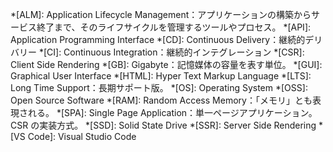 <!-- markdownlint-disable-file MD041 -->
<!-- 省略語の用語集として使用します。 -->
*[ALM]: Application Lifecycle Management：アプリケーションの構築からサービス終了まで、そのライフサイクルを管理するツールやプロセス。
*[API]: Application Programming Interface
*[CD]: Continuous Delivery：継続的デリバリー
*[CI]: Continuous Integration：継続的インテグレーション
*[CSR]: Client Side Rendering
*[GB]: Gigabyte：記憶媒体の容量を表す単位。
*[GUI]: Graphical User Interface
*[HTML]: Hyper Text Markup Language
*[LTS]: Long Time Support：長期サポート版。
*[OS]: Operating System
*[OSS]: Open Source Software
*[RAM]: Random Access Memory：「メモリ」とも表現される。
*[SPA]: Single Page Application：単一ページアプリケーション。CSR の実装方式。
*[SSD]: Solid State Drive
*[SSR]: Server Side Rendering
*[VS Code]: Visual Studio Code
